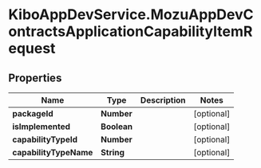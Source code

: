 # KiboAppDevService.MozuAppDevContractsApplicationCapabilityItemRequest

## Properties

Name | Type | Description | Notes
------------ | ------------- | ------------- | -------------
**packageId** | **Number** |  | [optional] 
**isImplemented** | **Boolean** |  | [optional] 
**capabilityTypeId** | **Number** |  | [optional] 
**capabilityTypeName** | **String** |  | [optional] 


